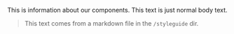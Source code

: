 This is information about our components. This text is just normal body text.

> This text comes from a markdown file in the `/styleguide` dir.
